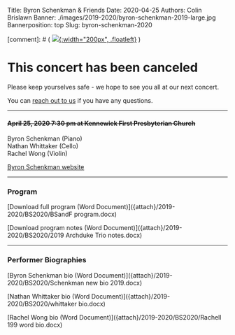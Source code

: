 Title: Byron Schenkman & Friends
Date: 2020-04-25
Authors: Colin Brislawn
Banner: ./images/2019-2020/byron-schenkman-2019-large.jpg
Bannerposition: top
Slug: byron-schenkman-2020

[comment]: # ( [![ ]({filename}/images/2017-2018/aeolus-quartet-400.jpg){:width="200px", .floatleft}]({filename}./AeolusQuartet.md) )

# This concert has been canceled

Please keep yourselves safe - we hope to see you all at our next concert.

You can [reach out to us](mailto:colin@cameratamusica.com) if you have any questions.

---

<h4><del>April 25, 2020 7:30 pm at Kennewick First Presbyterian Church</del></h4>

Byron Schenkman (Piano) <br>
Nathan Whittaker (Cello) <br>
Rachel Wong (Violin)

[Byron Schenkman website](https://byronandfriends.org)

---

### Program

[Download full program (Word Document)]({attach}/2019-2020/BS2020/BSandF program.docx)

[Download program notes (Word Document)]({attach}/2019-2020/BS2020/2019 Archduke Trio notes.docx)

---

### Performer Biographies

[Byron Schenkman bio (Word Document)]({attach}/2019-2020/BS2020/Schenkman new bio 2019.docx)

[Nathan Whittaker bio (Word Document)]({attach}/2019-2020/BS2020/whittaker bio.docx)

[Rachel Wong bio (Word Document)]({attach}/2019-2020/BS2020/Rachell 199 word bio.docx)
